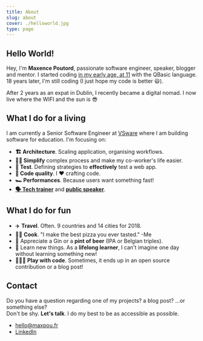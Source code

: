```yaml
---
title: About
slug: about
cover: ./helloworld.jpg
type: page
---
```


## Hello World!

Hey, I'm **Maxence Poutord**, passionate software engineer, speaker, blogger and mentor.
I started coding [in my early age, at 11](https://twitter.com/_maxpou/status/771701472199340032) with the QBasic language. 18 years later, I'm still coding (I just hope my code is better 😃).

After 2 years as an expat in Dublin, I recently became a digital nomad. I now live where the WIFI and the sun is 😎

## What I do for a living

I am currently a Senior Software Engineer at [VSware](http://vsware.ie/) where I am building software for education. I'm focusing on:

* **🏗 Architecture**. Scaling application, organising workflows.
* **🧙‍♂️ Simplify** complex process and make my co-worker's life easier.
* **🚦 Test**. Defining strategies to **effectively** test a web app.
* **💎 Code quality**. I ❤️ crafting code.
* **🏎 Performances**. Because users want something fast!
* **[🗣 Tech trainer](./speaking#trainings--workshop)** and **[public speaker](./speaking)**.


## What I do for fun

* ✈️ **Travel**. Often. 9 countries and 14 cities for 2018.
* 👨‍🍳 **Cook**. "I make the best pizza you ever tasted." -Me
* 🍺 Appreciate a Gin or a **pint of beer** (IPA or Belgian triples).
* 📘 Learn new things. As a **lifelong learner**, I can't imagine one day without learning something new!
* 👨🏼‍💻 **Play with code**. Sometimes, it ends up in an open source contribution or a blog post!


## Contact

Do you have a question regarding one of my projects? a blog post? ...or something else?  
Don't be shy. **Let's talk**. I do my best to be as accessible as possible.

* [hello@maxpou.fr](mailto:hello@maxpou.fr)
* [LinkedIn](http://fr.linkedin.com/in/maxpou)
